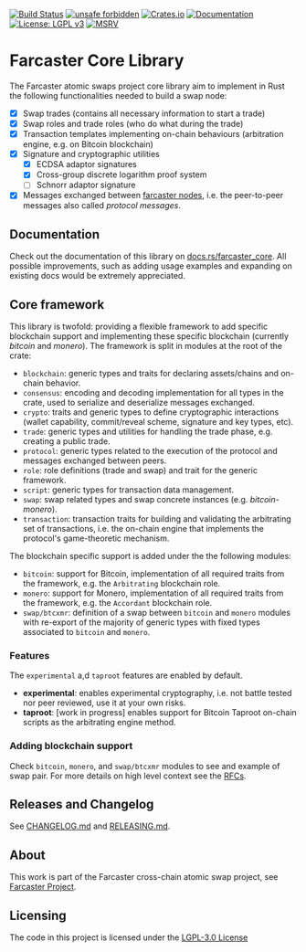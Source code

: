 [![Build Status](https://img.shields.io/github/workflow/status/farcaster-project/farcaster-core/Build/main)](https://github.com/farcaster-project/farcaster-core/actions/workflows/build.yml)
[![unsafe forbidden](https://img.shields.io/badge/unsafe-forbidden-success.svg)](https://github.com/rust-secure-code/safety-dance)
[![Crates.io](https://img.shields.io/crates/v/farcaster_core.svg)](https://crates.io/crates/farcaster_core)
[![Documentation](https://docs.rs/farcaster_core/badge.svg)](https://docs.rs/farcaster_core)
[![License: LGPL v3](https://img.shields.io/badge/License-LGPL%20v3-blue.svg)](https://www.gnu.org/licenses/lgpl-3.0)
[![MSRV](https://img.shields.io/badge/MSRV-1.59.0-blue)](https://blog.rust-lang.org/2022/02/24/Rust-1.59.0.html)

# Farcaster Core Library

The Farcaster atomic swaps project core library aim to implement in Rust the following functionalities needed to build a swap node:

- [x] Swap trades (contains all necessary information to start a trade)
- [x] Swap roles and trade roles (who do what during the trade)
- [x] Transaction templates implementing on-chain behaviours (arbitration engine, e.g. on Bitcoin blockchain)
- [x] Signature and cryptographic utilities
  - [x] ECDSA adaptor signatures
  - [x] Cross-group discrete logarithm proof system
  - [ ] Schnorr adaptor signature
- [x] Messages exchanged between [farcaster nodes](https://github.com/farcaster-project/farcaster-node), i.e. the peer-to-peer messages also called _protocol messages_.

## Documentation

Check out the documentation of this library on [docs.rs/farcaster_core](https://docs.rs/farcaster_core). All possible improvements, such as adding usage examples and expanding on existing docs would be extremely appreciated.

## Core framework

This library is twofold: providing a flexible framework to add specific blockchain support and implementing these specific blockchain (currently _bitcoin_ and _monero_). The framework is split in modules at the root of the crate:

- `blockchain`: generic types and traits for declaring assets/chains and on-chain behavior.
- `consensus`: encoding and decoding implementation for all types in the crate, used to serialize and deserialize messages exchanged.
- `crypto`: traits and generic types to define cryptographic interactions (wallet capability, commit/reveal scheme, signature and key types, etc).
- `trade`: generic types and utilities for handling the trade phase, e.g. creating a public trade.
- `protocol`: generic types related to the execution of the protocol and messages exchanged between peers.
- `role`: role definitions (trade and swap) and trait for the generic framework.
- `script`: generic types for transaction data management.
- `swap`: swap related types and swap concrete instances (e.g. _bitcoin-monero_).
- `transaction`: transaction traits for building and validating the arbitrating set of transactions, i.e. the on-chain engine that implements the protocol's game-theoretic mechanism.

The blockchain specific support is added under the the following modules:

- `bitcoin`: support for Bitcoin, implementation of all required traits from the framework, e.g. the `Arbitrating` blockchain role.
- `monero`: support for Monero, implementation of all required traits from the framework, e.g. the `Accordant` blockchain role.
- `swap/btcxmr`: definition of a swap between `bitcoin` and `monero` modules with re-export of the majority of generic types with fixed types associated to `bitcoin` and `monero`.

### Features

The `experimental` a,d `taproot` features are enabled by default.

- **experimental**: enables experimental cryptography, i.e. not battle tested nor peer reviewed, use it at your own risks.
- **taproot**: [work in progress] enables support for Bitcoin Taproot on-chain scripts as the arbitrating engine method.

### Adding blockchain support

Check `bitcoin`, `monero`, and `swap/btcxmr` modules to see and example of swap pair. For more details on high level context see the [RFCs](https://github.com/farcaster-project/RFCs).

## Releases and Changelog

See [CHANGELOG.md](CHANGELOG.md) and [RELEASING.md](RELEASING.md).

## About

This work is part of the Farcaster cross-chain atomic swap project, see [Farcaster Project](https://github.com/farcaster-project).

## Licensing

The code in this project is licensed under the [LGPL-3.0 License](LICENSE)
